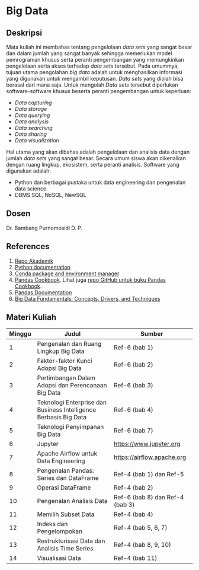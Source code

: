 # Big Data

## Deskripsi

Mata kuliah ini membahas tentang pengelolaan *data sets* yang sangat besar dan dalam jumlah yang sangat banyak sehingga memerlukan model pemrograman khusus serta peranti pengembangan yang memungkinkan pengelolaan serta akses terhadap *data sets* tersebut. Pada umummya, tujuan utama pengolahan *big data* adalah untuk menghasilkan informasi yang digunakan untuk mengambil keputusan. *Data sets* yang diolah bisa berasal dari mana saja. Untuk mengolah *Data sets* tersebut diperlukan software-software khusus beserta peranti pengembangan untuk keperluan:

- *Data capturing*
- *Data storage*
- *Data querying*
- *Data analysis*
- *Data searching*
- *Data sharing*
- *Data visualization*

Hal utama yang akan dibahas adalah pengelolaan dan analisis data dengan jumlah *data sets* yang sangat besar. Secara umum siswa akan dikenalkan dengan ruang lingkup, ekosistem, serta peranti analisis. Software yang digunakan adalah:

- Python dan berbagai pustaka untuk data engineering dan pengenalan data science.
- DBMS SQL, NoSQL, NewSQL

## Dosen

Dr. Bambang Purnomosidi D. P.

## References

1.  [Repo Akademik](https://github.com/oldstager/academic)
2.  [Python documentation](https://docs.python.org/3/)
3.  [Conda package and environment manager](https://conda.io)
4.  [Pandas Cookbook](https://www.packtpub.com/big-data-and-business-intelligence/pandas-cookbook). Lihat juga [repo GitHub untuk buku Pandas Cookbook](https://github.com/PacktPublishing/Pandas-Cookbook).
5.  [Pandas Documentation](http://pandas.pydata.org/pandas-docs/stable/)
6.  [Big Data Fundamentals: Concepts, Drivers, and Techniques](https://www.pearson.com/us/higher-education/program/Erl-Big-Data-Fundamentals-Concepts-Drivers-Techniques/PGM328866.html)

## Materi Kuliah

| Minggu | Judul | Sumber |
| ------- | ------ |------ |
| 1 | Pengenalan dan Ruang Lingkup Big Data | Ref-6 (bab 1) | 
| 2 | Faktor-faktor Kunci Adopsi Big Data | Ref-6 (bab 2) | 
| 3 | Pertimbangan Dalam Adopsi dan Perencanaan Big Data | Ref-6 (bab 3) | 
| 4 | Teknologi Enterprise dan Business Intelligence Berbasis Big Data | Ref-6 (bab 4) |
| 5 | Teknologi Penyimpanan Big Data | Ref-6 (bab 7) | 
| 6 | Jupyter | https://www.jupyter.org | 
| 7 | Apache Airflow untuk Data Engineering | https://airflow.apache.org | 
| 8 | Pengenalan Pandas: Series dan DataFrame | Ref-4 (bab 1) dan Ref-5 | 
| 9 | Operasi DataFrame | Ref-4 (bab 2) | 
| 10 | Pengenalan Analisis Data | Ref-6 (bab 8) dan Ref-4 (bab 3) | 
| 11 | Memilih Subset Data  | Ref-4 (bab 4) | 
| 12 | Indeks dan Pengelompokan| Ref-4 (bab 5, 6, 7) | 
| 13 | Restrukturisasi Data dan Analisis Time Series| Ref-4 (bab 8, 9, 10) | 
| 14 | Visualisasi Data | Ref-4 (bab 11) | 


